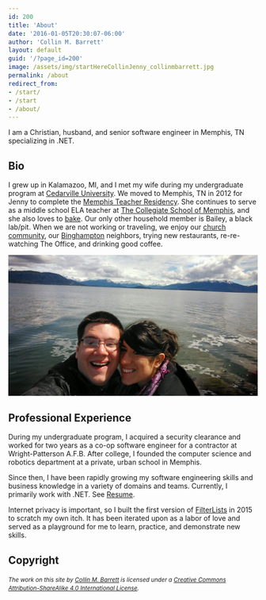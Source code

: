 ```yaml
---
id: 200
title: 'About'
date: '2016-01-05T20:30:07-06:00'
author: 'Collin M. Barrett'
layout: default
guid: '/?page_id=200'
image: /assets/img/startHereCollinJenny_collinmbarrett.jpg
permalink: /about
redirect_from:
- /start/
- /start
- /about/
---
```


I am a Christian, husband, and senior software engineer in Memphis, TN specializing in .NET.

## Bio

I grew up in Kalamazoo, MI, and I met my wife during my undergraduate program at [Cedarville
University](https://www.cedarville.edu/). We moved to Memphis, TN in 2012 for Jenny to complete the [Memphis Teacher
Residency](https://memphistr.org/). She continues to serve as a middle school ELA teacher at [The Collegiate School of
Memphis](https://www.collegiatememphis.org/), and she also loves to [bake](https://jennythebaker.com/). Our only other
household member is Bailey, a black lab/pit. When we are not working or traveling, we enjoy our [church
community](https://christcity.org/), our [Binghampton](https://en.wikipedia.org/wiki/Binghampton,_Memphis,_Tennessee)
neighbors, trying new restaurants, re-re-watching The Office, and drinking good coffee.

<img src="/assets/img/startHereCollinJenny_collinmbarrett.jpg" alt="Collin & Jenny Barrett" loading="lazy">

## Professional Experience

During my undergraduate program, I acquired a security clearance and worked for two years as a co-op software engineer
for a contractor at Wright-Patterson A.F.B. After college, I founded the computer science and robotics department at a
private, urban school in Memphis.

Since then, I have been rapidly growing my software engineering skills and business knowledge in a variety of domains
and teams. Currently, I primarily work with .NET. See [Resume](/assets/resume_collinmbarrett.pdf).

Internet privacy is important, so I built the first version of
[FilterLists](https://filterlists.com) in 2015 to scratch my own itch. It has been
iterated upon as a labor of love and served as a playground for me to learn, practice, and demonstrate new skills.

## Copyright

<small>*The work on this site by [Collin M. Barrett](/) is licensed under a [Creative Commons Attribution-ShareAlike 4.0
    International License](https://creativecommons.org/licenses/by-sa/4.0/).*</small>
